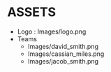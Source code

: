 # ASSETS
-   Logo : Images/logo.png
-   Teams
    + Images/david_smith.png
    + Images/cassian_miles.png
    + Images/jacob_smith.png